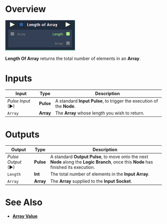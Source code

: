 # Overview

![The Length Of Array Node.](../../.gitbook/assets/toolbox/array/length-of-array.PNG)

**Length Of Array** returns the total number of elements in an **Array**.

# Inputs

|Input|Type|Description|
|---|---|---|
|*Pulse Input* (►)|**Pulse**|A standard **Input Pulse**, to trigger the execution of the **Node**.|
|`Array`|**Array**|The **Array** whose length you wish to return.|

# Outputs

|Output|Type|Description|
|---|---|---|
|*Pulse Output* (►)|**Pulse**|A standard **Output Pulse**, to move onto the next **Node** along the **Logic Branch**, once this **Node** has finished its execution.|
|`Length`|**Int**|The total number of elements in the **Input** **Array**.|
|`Array`|**Array**|The **Array** supplied to the **Input** **Socket**.|

# See Also
- [**Array Value**](array-value.md)

